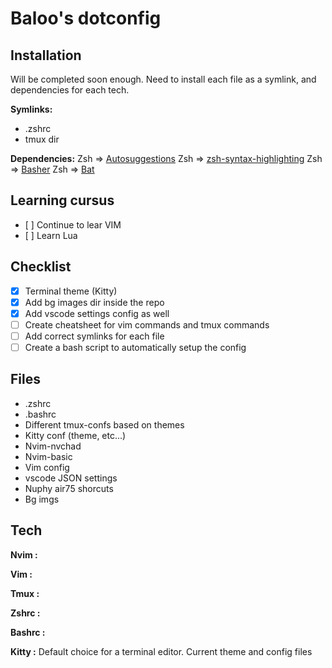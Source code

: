# Baloo's dotconfig

## Installation
Will be completed soon enough.
Need to install each file as a symlink, and dependencies for each tech.

**Symlinks:**
- .zshrc
- tmux dir

**Dependencies:**
Zsh => [Autosuggestions](https://github.com/zsh-users/zsh-autosuggestions/blob/master/INSTALL.md)
Zsh => [zsh-syntax-highlighting](https://github.com/zsh-users/zsh-syntax-highlighting/blob/master/INSTALL.md)
Zsh => [Basher](https://github.com/basherpm/basher)
Zsh => [Bat](https://github.com/sharkdp/bat)

## Learning cursus
- [ ] Continue to lear VIM
- [ ] Learn Lua

## Checklist
- [x] Terminal theme (Kitty)
- [x] Add bg images dir inside the repo
- [x] Add vscode settings config as well
- [ ] Create cheatsheet for vim commands and tmux commands
- [ ] Add correct symlinks for each file
- [ ] Create a bash script to automatically setup the config

## Files
- .zshrc
- .bashrc
- Different tmux-confs based on themes
- Kitty conf (theme, etc...)
- Nvim-nvchad
- Nvim-basic
- Vim config
- vscode JSON settings
- Nuphy air75 shorcuts
- Bg imgs

## Tech
**Nvim :**

**Vim :**

**Tmux :**

**Zshrc :**

**Bashrc :**

**Kitty :**
Default choice for a terminal editor.
Current theme and config files
